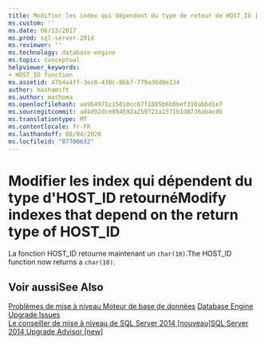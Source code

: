 ```yaml
---
title: Modifier les index qui dépendent du type de retour de HOST_ID | Microsoft Docs
ms.custom: ''
ms.date: 06/13/2017
ms.prod: sql-server-2014
ms.reviewer: ''
ms.technology: database-engine
ms.topic: conceptual
helpviewer_keywords:
- HOST_ID function
ms.assetid: 47b4a4ff-3ec8-430c-8bb7-779a36d0e134
author: mashamsft
ms.author: mathoma
ms.openlocfilehash: aa964971c15810cc67f1885b6b0bef310abbd1e7
ms.sourcegitcommit: ad4d92dce894592a259721a1571b1d8736abacdb
ms.translationtype: MT
ms.contentlocale: fr-FR
ms.lasthandoff: 08/04/2020
ms.locfileid: "87700632"
---
```

# <a name="modify-indexes-that-depend-on-the-return-type-of-host_id"></a><span data-ttu-id="7d3ea-102">Modifier les index qui dépendent du type d'HOST_ID retourné</span><span class="sxs-lookup"><span data-stu-id="7d3ea-102">Modify indexes that depend on the return type of HOST_ID</span></span>
  <span data-ttu-id="7d3ea-103">La fonction HOST_ID retourne maintenant un `char(10)`.</span><span class="sxs-lookup"><span data-stu-id="7d3ea-103">The HOST_ID function now returns a `char(10)`.</span></span>  
  
## <a name="see-also"></a><span data-ttu-id="7d3ea-104">Voir aussi</span><span class="sxs-lookup"><span data-stu-id="7d3ea-104">See Also</span></span>  
 <span data-ttu-id="7d3ea-105">[Problèmes de mise à niveau Moteur de base de données](../../../2014/sql-server/install/database-engine-upgrade-issues.md) </span><span class="sxs-lookup"><span data-stu-id="7d3ea-105">[Database Engine Upgrade Issues](../../../2014/sql-server/install/database-engine-upgrade-issues.md) </span></span>  
 [<span data-ttu-id="7d3ea-106">Le conseiller de mise à niveau de SQL Server 2014 &#91;nouveau&#93;</span><span class="sxs-lookup"><span data-stu-id="7d3ea-106">SQL Server 2014 Upgrade Advisor &#91;new&#93;</span></span>](sql-server-2014-upgrade-advisor.md)  
  
  
